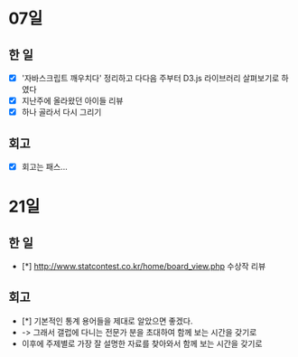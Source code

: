 # 07일

## 한 일
* [x] '자바스크립트 깨우치다' 정리하고 다다음 주부터 D3.js 라이브러리 살펴보기로 하였다
* [x] 지난주에 올라왔던 아이들 리뷰
* [x] 하나 골라서 다시 그리기 
## 회고
* [x] 회고는 패스...


# 21일
## 한 일
* [*] http://www.statcontest.co.kr/home/board_view.php 수상작 리뷰
## 회고
* [*] 기본적인 통계 용어들을 제대로 알았으면 좋겠다.
 * -> 그래서 갤럽에 다니는 전문가 분을 초대하여 함께 보는 시간을 갖기로
 * 이후에 주제별로 가장 잘 설명한 자료를 찾아와서 함께 보는 시간을 갖기로

